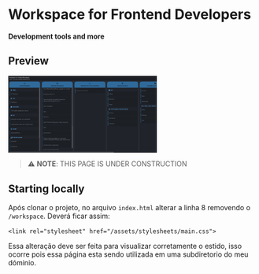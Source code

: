# Workspace for Frontend Developers
**Development tools and more**

## Preview
<img src="/assets/images/preview.png" style="width: 60%;" align="middle">

> :warning: **NOTE**: THIS PAGE IS UNDER CONSTRUCTION

## Starting locally
Após clonar o projeto, no arquivo `index.html` alterar a linha 8 removendo o `/workspace`. Deverá ficar assim:
```
<link rel="stylesheet" href="/assets/stylesheets/main.css">
```
Essa alteração deve ser feita para visualizar corretamente o estido, isso ocorre pois essa página esta sendo utilizada em uma subdiretorio do meu dóminio.

